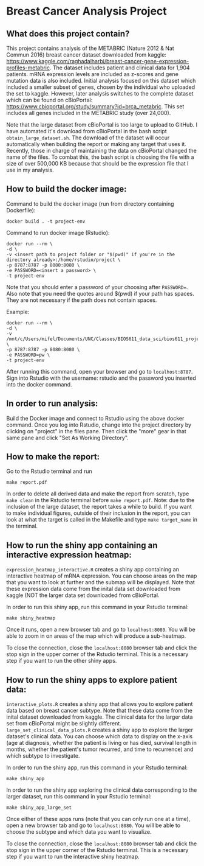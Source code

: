 # Breast Cancer Analysis Project

## What does this project contain?
This project contains analysis of the METABRIC (Nature 2012 & Nat Commun 2016) breast cancer dataset downloaded from kaggle: https://www.kaggle.com/raghadalharbi/breast-cancer-gene-expression-profiles-metabric. The dataset includes patient and clinical data for 1,904 patients. mRNA expression levels are included as z-scores and gene mutation data is also included. Initial analysis focused on this dataset which included a smaller subset of genes, chosen by the individual who uploaded the set to kaggle. However, later analysis switches to the complete dataset which can be found on cBioPortal: https://www.cbioportal.org/study/summary?id=brca_metabric. This set includes all genes included in the METABRIC study (over 24,000). 

Note that the large dataset from cBioPortal is too large to upload to GitHub. I have automated it's download from cBioPortal in the bash script ```obtain_large_dataset.sh```. The download of the dataset will occur automatically when building the report or making any target that uses it. Recently, those in charge of maintaining the data on cBioPortal changed the name of the files. To combat this, the bash script is choosing the file with a size of over 500,000 KB because that should be the expression file that I use in my analysis.

## How to build the docker image:
Command to build the docker image (run from directory containing Dockerfile):

```
docker build . -t project-env
```

Command to run docker image (Rstudio):

```
docker run --rm \
-d \
-v <insert path to project folder or "$(pwd)" if you're in the directory already>:/home/rstudio/project \
-p 8787:8787 -p 8080:8080 \
-e PASSWORD=<insert a password> \
-t project-env
```

Note that you should enter a password of your choosing after ```PASSWORD=```.
Also note that you need the quotes around $(pwd) if your path has spaces. They are not necessary if the path does not contain spaces. 

Example:

```
docker run --rm \
-d \
-v /mnt/c/Users/mifel/Documents/UNC/Classes/BIOS611_data_sci/bios611_project:/home/rstudio/project \
-p 8787:8787 -p 8080:8080 \
-e PASSWORD=pw \
-t project-env
```

After running this command, open your browser and go to ```localhost:8787```. Sign into Rstudio with the username: rstudio and the password you inserted into the docker command.
## In order to run analysis:
Build the Docker image and connect to Rstudio using the above docker command. Once you log into Rstudio, change into the project directory by clicking on "project" in the files pane. Then click the "more" gear in that same pane and click "Set As Working Directory".

## How to make the report:
Go to the Rstudio terminal and run

```
make report.pdf
```

In order to delete all derived data and make the report from scratch, type ``` make clean ``` in the Rstudio terminal before ``` make report.pdf ```. Note: due to the inclusion of the large dataset, the report takes a while to build. If you want to make individual figures, outside of their inclusion in the report, you can look at what the target is called in the Makefile and type ``` make target_name ``` in the terminal.

## How to run the shiny app containing an interactive expression heatmap:
```expression_heatmap_interactive.R``` creates a shiny app containing an interactive heatmap of mRNA expression. You can choose areas on the map that you want to look at further and the submap will be displayed. Note that these expression data come from the inital data set downloaded from kaggle (NOT the larger data set downloaded from cBioPortal.

In order to run this shiny app, run this command in your Rstudio terminal:

```
make shiny_heatmap
``` 

Once it runs, open a new browser tab and go to ```localhost:8080```. You will be able to zoom in on areas of the map which will produce a sub-heatmap.

To close the connection, close the ```localhost:8080``` browser tab and click the stop sign in the upper corner of the Rstudio terminal. This is a necessary step if you want to run the other shiny apps.

## How to run the shiny apps to explore patient data:
```interactive_plots.R``` creates a shiny app that allows you to explore patient data based on breast cancer subtype. Note that these data come from the inital dataset downloaded from kaggle. The clinical data for the larger data set from cBioPortal might be slightly different. ```large_set_clinical_data_plots.R``` creates a shiny app to explore the larger dataset's clinical data. You can choose which data to display on the x-axis (age at diagnosis, whether the patient is living or has died, survival length in months, whether the patient's tumor recurred, and time to recurrence) and which subtype to investigate. 

In order to run the shiny app, run this command in your Rstudio terminal:

```make shiny_app```

In order to run the shiny app exploring the clinical data corresponding to the larger dataset, run this command in your Rstudio terminal:

```make shiny_app_large_set ```

Once either of these apps runs (note that you can only run one at a time), open a new browser tab and go to ```localhost:8080```. You will be able to choose the subtype and which data you want to visualize. 

To close the connection, close the ```localhost:8080``` browser tab and click the stop sign in the upper corner of the Rstudio terminal. This is a necessary step if you want to run the interactive shiny heatmap.
